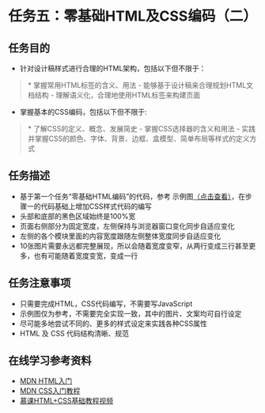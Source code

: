 # 任务五：零基础HTML及CSS编码（二）

## 任务目的
- 针对设计稿样式进行合理的HTML架构，包括以下但不限于：
> \*   掌握常用HTML标签的含义、用法
	- 能够基于设计稿来合理规划HTML文档结构
	- 理解语义化，合理地使用HTML标签来构建页面

- 掌握基本的CSS编码，包括以下但不限于:
> \*   了解CSS的定义、概念、发展简史
	- 掌握CSS选择器的含义和用法
	- 实践并掌握CSS的颜色、字体、背景、边框、盒模型、简单布局等样式的定义方式

## 任务描述
- 基于第一个任务“零基础HTML编码”的代码，参考 示例图[（点击查看）](http://7xrp04.com1.z0.glb.clouddn.com/task_1_5_1.jpg)，在步骤一的代码基础上增加CSS样式代码的编写
- 头部和底部的黑色区域始终是100%宽
- 页面右侧部分为固定宽度，左侧保持与浏览器窗口变化同步自适应变化
- 左侧的各个模块里面的内容宽度跟随左侧整体宽度同步自适应变化
- 10张图片需要永远都完整展现，所以会随着宽度变窄，从两行变成三行甚至更多，也有可能随着宽度变宽，变成一行

## 任务注意事项
- 只需要完成HTML，CSS代码编写，不需要写JavaScript
- 示例图仅为参考，不需要完全实现一致，其中的图片、文案均可自行设定
- 尽可能多地尝试不同的、更多的样式设定来实践各种CSS属性
- HTML 及 CSS 代码结构清晰、规范

## 在线学习参考资料
- [MDN HTML入门](https://developer.mozilla.org/zh-CN/docs/Web/Guide/HTML/Introduction)
- [MDN CSS入门教程](https://developer.mozilla.org/zh-CN/docs/Web/Guide/CSS/Getting_started)
- [慕课HTML+CSS基础教程视频](http://www.imooc.com/learn/9)